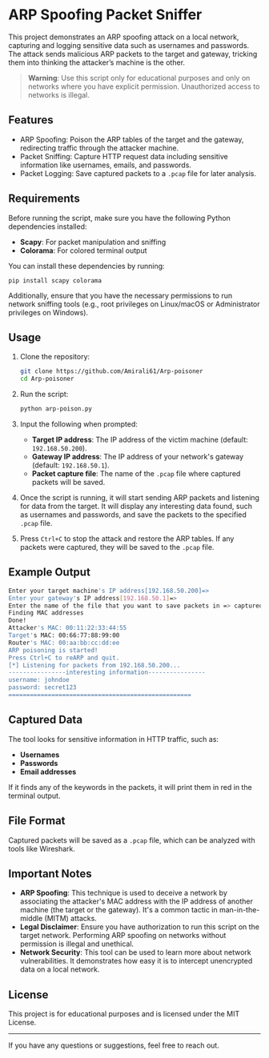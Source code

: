 
# ARP Spoofing Packet Sniffer

This project demonstrates an ARP spoofing attack on a local network, capturing and logging sensitive data such as usernames and passwords. The attack sends malicious ARP packets to the target and gateway, tricking them into thinking the attacker’s machine is the other.

> **Warning**: Use this script only for educational purposes and only on networks where you have explicit permission. Unauthorized access to networks is illegal.

## Features

- ARP Spoofing: Poison the ARP tables of the target and the gateway, redirecting traffic through the attacker machine.
- Packet Sniffing: Capture HTTP request data including sensitive information like usernames, emails, and passwords.
- Packet Logging: Save captured packets to a `.pcap` file for later analysis.

## Requirements

Before running the script, make sure you have the following Python dependencies installed:

- **Scapy**: For packet manipulation and sniffing
- **Colorama**: For colored terminal output

You can install these dependencies by running:

```
pip install scapy colorama
```

Additionally, ensure that you have the necessary permissions to run network sniffing tools (e.g., root privileges on Linux/macOS or Administrator privileges on Windows).

## Usage

1. Clone the repository:

    ```bash
    git clone https://github.com/Amirali61/Arp-poisoner
    cd Arp-poisoner
    ```

2. Run the script:

    ```bash
    python arp-poison.py
    ```

3. Input the following when prompted:

    - **Target IP address**: The IP address of the victim machine (default: `192.168.50.200`).
    - **Gateway IP address**: The IP address of your network's gateway (default: `192.168.50.1`).
    - **Packet capture file**: The name of the `.pcap` file where captured packets will be saved.

4. Once the script is running, it will start sending ARP packets and listening for data from the target. It will display any interesting data found, such as usernames and passwords, and save the packets to the specified `.pcap` file.

5. Press `Ctrl+C` to stop the attack and restore the ARP tables. If any packets were captured, they will be saved to the `.pcap` file.

## Example Output

```bash
Enter your target machine's IP address[192.168.50.200]=>
Enter your gateway's IP address[192.168.50.1]=>
Enter the name of the file that you want to save packets in => captured_packets
Finding MAC addresses
Done!
Attacker's MAC: 00:11:22:33:44:55
Target's MAC: 00:66:77:88:99:00
Router's MAC: 00:aa:bb:cc:dd:ee
ARP poisoning is started!
Press Ctrl+C to reARP and quit.
[*] Listening for packets from 192.168.50.200...
----------------interesting information----------------
username: johndoe
password: secret123
===================================================
```

## Captured Data

The tool looks for sensitive information in HTTP traffic, such as:

- **Usernames**
- **Passwords**
- **Email addresses**

If it finds any of the keywords in the packets, it will print them in red in the terminal output.

## File Format

Captured packets will be saved as a `.pcap` file, which can be analyzed with tools like Wireshark.

## Important Notes

- **ARP Spoofing**: This technique is used to deceive a network by associating the attacker's MAC address with the IP address of another machine (the target or the gateway). It's a common tactic in man-in-the-middle (MITM) attacks.
- **Legal Disclaimer**: Ensure you have authorization to run this script on the target network. Performing ARP spoofing on networks without permission is illegal and unethical.
- **Network Security**: This tool can be used to learn more about network vulnerabilities. It demonstrates how easy it is to intercept unencrypted data on a local network.

## License

This project is for educational purposes and is licensed under the MIT License.

---

If you have any questions or suggestions, feel free to reach out.
